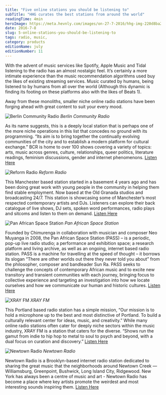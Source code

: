 ```yaml
---
title: "Five online stations you should be listening to"
subTitle: "HHG curates the best stations from around the world"
readingTime: 4min
heroImage: https://meta.hevnly.com/images/on-27-7-2016/hhg-img-220d8ba2-e40c-4092-9ff4-032f89564a09.png
date: 2016-7-8
slug: 5-online-stations-you-should-be-listening-to
tags: radio, music,
category: products
editionName: july
editionNumber: 11
---
```


With the advent of music services like Spotify, Apple Music and Tidal listening to the radio has an almost nostalgic feel. It’s certainly a more intimate experience than the music recommendation algorithms used buy the likes of existing streaming services. Music curated by humans, being listened to by humans from all over the world (Although this dynamic is finding its footing on these platforms also with the likes of Beats 1).

Away from these monoliths, smaller niche online radio stations have been forging ahead with great content to suit your every mood.

![Berlin Community Radio](https://meta.hevnly.com/images/on-27-7-2016/hhg-img-7f8c4627-bf9f-4372-be9c-4a016f2b71fd.png)
*Berlin Community Radio*

As its name suggests, this is a deeply local station that is perhaps one of the more niche operations in this list that concedes no ground with its programming. “Its aim is to bring together the continually evolving communities of the city and to establish a modern platform for cultural exchange.” BCR is home to over 100 shows covering a variety of topics: arts, music across genres, culture, relationships, queer politics, literature readings, feminism discussions, gender and internet phenomenons. [Listen Here](http://www.berlincommunityradio.com/)

![Reform Radio](https://meta.hevnly.com/images/on-27-7-2016/hhg-img-847032e3-7d6b-48b0-9f79-106433d28d24.png)
*Reform Radio*

This Manchester based station started in a basement 4 years ago and has been doing great work with young people in the community in helping them find stable employment. Now based at the Old Granada studios and broadcasting 24/7. This station is showcasing some of Manchester’s most respected contemporary artists and DJs. Listeners can explore their back catalogue of live shows, DJ sets, spoken word performances, radio plays and sitcoms and listen to them on demand. [Listen Here](http://www.reformradio.co.uk/)

![Pan African Space Station](https://meta.hevnly.com/images/on-27-7-2016/hhg-img-3b580b66-b191-429f-b9d1-9b26193ad6ff.png)
*Pan African Space Station*

Founded by Chimurenga in collaboration with musician and composer Neo Muyanga in 2008, the Pan African Space Station (PASS) – is a periodic, pop-up live radio studio; a performance and exhibition space; a research platform and living archive, as well as an ongoing, internet based radio station.
PASS is a machine for travelling at the speed of thought – it borrows its slogan “There are other worlds out there they never told you about” from the philosopher, composer and bandleader Sun Ra. PASS seeks to challenge the concepts of contemporary African music and to excite new transitory and transient communities with each journey, bringing focus to collective experience and targeting an investigation into how we locate ourselves and how we communicate our human and historic cultures. [Listen Here](http://panafricanspacestation.org.za/)

![XRAY FM](https://meta.hevnly.com/images/on-27-7-2016/hhg-img-02d7c096-0e4f-47a5-a705-dcdb1cb64579.png)
*XRAY FM*

This Portland based radio station has a simple mission, “Our mission is to hold a microphone up to the best and most distinctive of Portland. To build a culturally relevant center for ideas, music, and creativity.” While many online radio stations often cater for deeply niche sectors within the music industry, XRAY FM is a station that caters for the diverse. “Shows run the gamut from indie to hip hop to metal to soul to psych and beyond, with a dual focus on curation and discovery.” [Listen Here](https://xray.fm/)

![Newtown Radio](https://meta.hevnly.com/images/on-27-7-2016/hhg-img-3d68e89d-6e47-4af9-84d4-950992fa3c01.png)
*Newtown Radio*

Newtown Radio is a Brooklyn-based internet radio station dedicated to sharing the great music that the neighborhoods around Newtown Creek — Williamsburg, Greenpoint, Bushwick, Long Island City, Ridgewood. New York has always been a centre of music and art - Newtown Radio has become a place where key artists promote the weirdest and most interesting sounds inspiring them.
[Listen Here](http://www.newtownradio.com/) 
